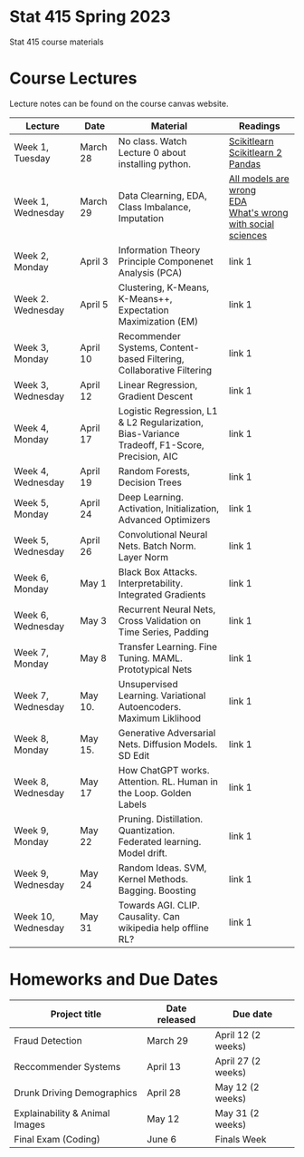 # Stat 415 Spring 2023 
Stat 415 course materials



# Course Lectures 

Lecture notes can be found on the course canvas website. 


| Lecture                  |  Date | Material | Readings                
|--------------------------|-------|----------|----------------------------|
| Week 1, Tuesday          | March 28 |   No class. Watch Lecture 0 about installing python.                                          | [Scikitlearn](https://jakevdp.github.io/PythonDataScienceHandbook/05.02-introducing-scikit-learn.html) <br/> [Scikitlearn 2](https://scikit-learn.org/stable/tutorial/basic/tutorial.html) <br/> [Pandas](https://pandas.pydata.org/docs/user_guide/10min.html) |
| Week 1, Wednesday        | March 29 | Data Clearning, EDA, Class Imbalance, Imputation                                              | [All models are wrong](https://www-sop.inria.fr/members/Ian.Jermyn/philosophy/writings/Boxonmaths.pdf)  <br/> [EDA](https://lewtun.github.io/dslectures/lesson03_data-cleaning/)  <br/> [What's wrong with social sciences](https://fantasticanachronism.com/2020/09/11/whats-wrong-with-social-science-and-how-to-fix-it/) |
| Week 2, Monday           | April 3  | Information Theory   <br/> Principle Componenet Analysis (PCA)                                | link 1  |
| Week 2. Wednesday        | April 5  | Clustering, K-Means, K-Means++, Expectation Maximization (EM)                                 | link 1  |
| Week 3, Monday           | April 10 | Recommender Systems, Content-based Filtering, <br/> Collaborative Filtering                   | link 1  |
| Week 3, Wednesday        | April 12 | Linear Regression, Gradient Descent                                                           | link 1  |
| Week 4, Monday           | April 17 | Logistic Regression, L1 & L2 Regularization, <br/> Bias-Variance Tradeoff, F1-Score, Precision, AIC | link 1  |
| Week 4, Wednesday        | April 19 | Random Forests, Decision Trees                                                                | link 1  |
| Week 5, Monday           | April 24 | Deep Learning. Activation, Initialization, Advanced Optimizers                                | link 1  |
| Week 5, Wednesday        | April 26 | Convolutional Neural Nets. Batch Norm. Layer Norm                                             | link 1  |
| Week 6, Monday           | May 1    | Black Box Attacks. Interpretability. Integrated Gradients                                     | link 1  |
| Week 6, Wednesday        | May 3    | Recurrent Neural Nets, Cross Validation on Time Series, Padding                               | link 1  |
| Week 7, Monday           | May 8    | Transfer Learning. Fine Tuning. MAML. Prototypical Nets                                       | link 1  |
| Week 7, Wednesday        | May 10.  | Unsupervised Learning. Variational Autoencoders. Maximum Liklihood                            | link 1  |
| Week 8, Monday           | May 15.  | Generative Adversarial Nets. Diffusion Models. SD Edit                                        | link 1  |
| Week 8, Wednesday        | May 17   | How ChatGPT works. Attention. RL. Human in the Loop. Golden Labels                            | link 1  |
| Week 9, Monday           | May 22   | Pruning. Distillation. Quantization. Federated learning. Model drift.                         | link 1  |
| Week 9, Wednesday        | May 24   | Random Ideas. SVM, Kernel Methods. Bagging. Boosting                                          | link 1  |
| Week 10, Wednesday       | May 31   | Towards AGI. CLIP. Causality. Can wikipedia help offline RL?                                  | link 1  |



# Homeworks and Due Dates


| Project title                  | Date released | Due date                
|--------------------------------|---------------|-------------------------|
| Fraud Detection                | March 29      | April 12 (2 weeks)  |
| Reccommender Systems           | April 13      | April 27 (2 weeks)  |
| Drunk Driving Demographics     | April 28      | May 12   (2 weeks)  |
| Explainability & Animal Images | May 12        | May 31    (2 weeks) | 
| Final Exam (Coding)            | June 6        | Finals Week         |
